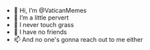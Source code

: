 - 👋 Hi, I’m @VaticanMemes
- 👀 I’m a little pervert
- 🌱 I never touch grass
- 💞️ I have no friends
- 📫 And no one's gonna reach out to me either

<!---
VaticanMemes/VaticanMemes is a ✨ special ✨ repository because its `README.md` (this file) appears on your GitHub profile.
You can click the Preview link to take a look at your changes.
--->
